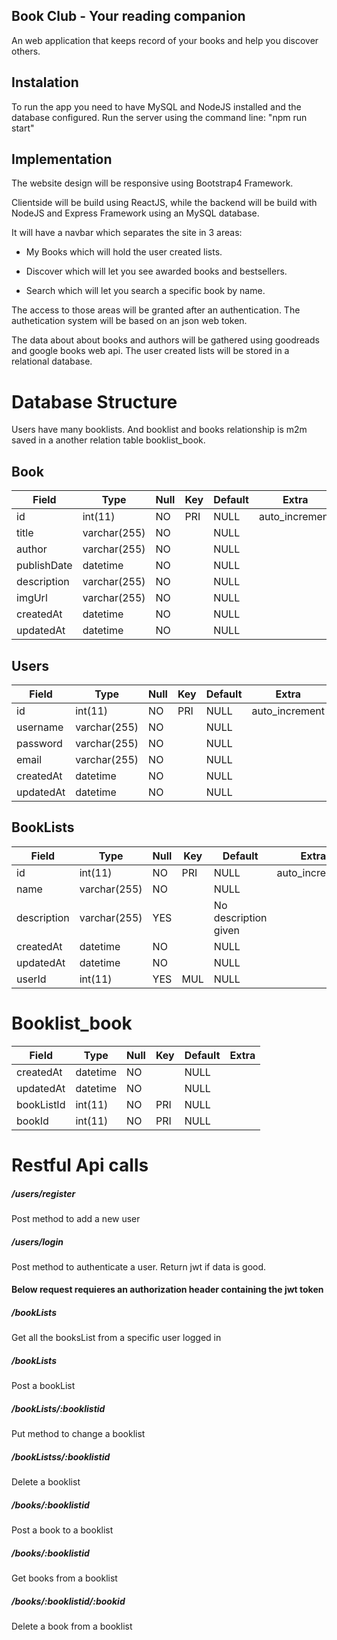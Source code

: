 ## Book Club - Your reading companion

An web application that keeps record of your books and help you discover others.

## Instalation

To run the app you need to have MySQL and NodeJS installed and the database configured.
Run the server using the command line: "npm run start"

## Implementation

The website design will be responsive using Bootstrap4 Framework.

Clientside will be build using ReactJS, while the backend will be build with NodeJS and Express Framework using an MySQL database.

It will have a navbar which separates the site in 3 areas:

- My Books which will hold the user created lists.

- Discover which will let you see awarded books and bestsellers.

- Search which will let you search a specific book by name.

The access to those areas will be granted after an authentication. The authetication system will be based on an json web token.

The data about about books and authors will be gathered using goodreads and google books web api. The user created lists will be stored in a relational database.

# Database Structure

Users have many booklists. And booklist and books relationship is m2m saved in a another relation table booklist_book.

## Book

| Field       | Type         | Null | Key | Default | Extra          |
| ----------- | ------------ | ---- | --- | ------- | -------------- |
| id          | int(11)      | NO   | PRI | NULL    | auto_increment |
| title       | varchar(255) | NO   |     | NULL    |                |
| author      | varchar(255) | NO   |     | NULL    |                |
| publishDate | datetime     | NO   |     | NULL    |                |
| description | varchar(255) | NO   |     | NULL    |                |
| imgUrl      | varchar(255) | NO   |     | NULL    |                |
| createdAt   | datetime     | NO   |     | NULL    |                |
| updatedAt   | datetime     | NO   |     | NULL    |                |

## Users

| Field     | Type         | Null | Key | Default | Extra          |
| --------- | ------------ | ---- | --- | ------- | -------------- |
| id        | int(11)      | NO   | PRI | NULL    | auto_increment |
| username  | varchar(255) | NO   |     | NULL    |                |
| password  | varchar(255) | NO   |     | NULL    |                |
| email     | varchar(255) | NO   |     | NULL    |                |
| createdAt | datetime     | NO   |     | NULL    |                |
| updatedAt | datetime     | NO   |     | NULL    |                |

## BookLists

| Field       | Type         | Null | Key | Default              | Extra          |
| ----------- | ------------ | ---- | --- | -------------------- | -------------- |
| id          | int(11)      | NO   | PRI | NULL                 | auto_increment |
| name        | varchar(255) | NO   |     | NULL                 |                |
| description | varchar(255) | YES  |     | No description given |                |
| createdAt   | datetime     | NO   |     | NULL                 |                |
| updatedAt   | datetime     | NO   |     | NULL                 |                |
| userId      | int(11)      | YES  | MUL | NULL                 |                |

# Booklist_book

| Field      | Type     | Null | Key | Default | Extra |
| ---------- | -------- | ---- | --- | ------- | ----- |
| createdAt  | datetime | NO   |     | NULL    |       |
| updatedAt  | datetime | NO   |     | NULL    |       |
| bookListId | int(11)  | NO   | PRI | NULL    |       |
| bookId     | int(11)  | NO   | PRI | NULL    |       |

# Restful Api calls

##### /users/register

Post method to add a new user

##### /users/login

Post method to authenticate a user. Return jwt if data is good.

#### Below request requieres an authorization header containing the jwt token

##### /bookLists

Get all the booksList from a specific user logged in

##### /bookLists

Post a bookList

##### /bookLists/:booklistid

Put method to change a booklist

##### /bookListss/:booklistid

Delete a booklist

##### /books/:booklistid

Post a book to a booklist

##### /books/:booklistid

Get books from a booklist

##### /books/:booklistid/:bookid

Delete a book from a booklist
